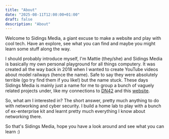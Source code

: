 ```yaml
---
title: "About"
date: "2025-08-11T12:00:00+01:00"
draft: false
description: "About"
---
```


<!--
SPDX-FileCopyrightText: 2025 Sidings Media
SPDX-License-Identifier: CC-BY-4.0
-->

Welcome to Sidings Media, a giant excuse to make a website and play with
cool tech. Have an explore, see what you can find and maybe you might
learn some stuff along the way.

I should probably introduce myself, I'm Mattie (they/she) and Sidings
Media is basically my own personal playground for all things computery.
It was created all the way back in 2018 when I wanted to create YouTube
videos about model railways (hence the name). Safe to say they were
absolutely terrible (go try find them if you like!) but the name stuck.
These days Sidings Media is mainly just a name for me to group a bunch
of vaguely related projects under, like my connections to [DN42](#dn42)
and this [website](#website).

So, what am I interested in? The short answer, pretty much anything to
do with networking and cyber security. I build a home lab to play with a
bunch of ex-enterprise kit and learnt pretty much everything I know
about networking there.

So that's Sidings Media, hope you have a look around and see what you
can learn :)
